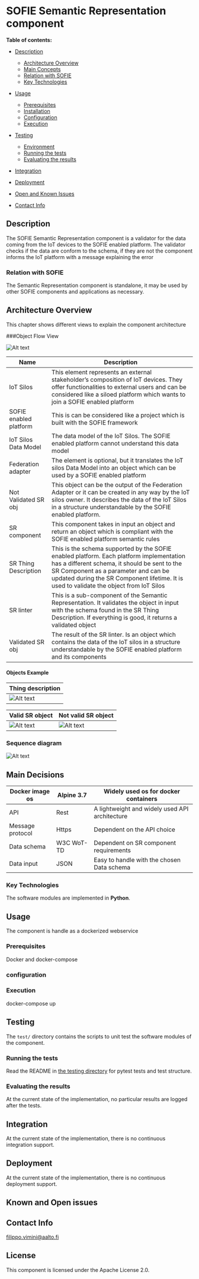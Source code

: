 # SOFIE Semantic Representation component

**Table of contents:**

- [Description](#description)
    - [Architecture Overview](#architecture-overview)
    - [Main Concepts](#main-concepts)
    - [Relation with SOFIE](#relation-with-sofie)
    - [Key Technologies](#key-technologies)

- [Usage](#usage)
    - [Prerequisites](#prerequisites)
    - [Installation](#installation)
    - [Configuration](#configuration)
    - [Execution](#execution)

- [Testing](#testing)
    - [Environment](#environment)
    - [Running the tests](#running-the-tests)
    - [Evaluating the results](#evaluating-the-results)

- [Integration](#integration)
- [Deployment](#deployment)
- [Open and Known Issues](#known-and-open-issues)
- [Contact Info](#contact-info)


## Description

The SOFIE Semantic Representation component is a validator for the data coming from the IoT devices to the SOFIE enabled platform. 
The validator checks if the data are conform to the schema, if they are not the component informs the IoT platform with a message explaining the error 

### Relation with SOFIE

The Semantic Representation component is standalone, it may be used by other SOFIE components and applications as necessary.

## Architecture Overview

This chapter shows different views to explain the component architecture

###Object Flow View

![Alt text](/docs/img/object-flow.jpg "Object flow")

| Name                   | Description                                                                                                                                                                                                                                                                 |
|------------------------|-----------------------------------------------------------------------------------------------------------------------------------------------------------------------------------------------------------------------------------------------------------------------------|
| IoT Silos              | This element represents an external stakeholder’s composition of IoT devices. They offer functionalities to external users and can be considered like a siloed platform which wants to join a SOFIE enabled platform                                                        |
| SOFIE enabled platform | This is can be considered like a project which is built with the SOFIE framework                                                                                                                                                                                            |
| IoT Silos Data Model   | The data model of the IoT Silos. The SOFIE enabled platform cannot understand this data model                                                                                                                                                                               |
| Federation adapter     | The element is optional, but it translates the IoT silos Data Model into an object which can be used by a SOFIE enabled platform                                                                                                                                            |
| Not Validated SR obj   | This object can be the output of the Federation Adapter or it can be created in any way by the IoT silos owner. It describes the data of the IoT Silos in a structure understandable by the SOFIE enabled platform.                                                         |
| SR component           | This component takes in input an object and return an object which is compliant with the SOFIE enabled platform semantic rules                                                                                                                                              |
| SR Thing Description   | This is the schema supported by the SOFIE enabled platform. Each platform implementation has a different schema, it should be sent to the SR Component as a parameter and can be updated during the SR Component lifetime. It is used to validate the object from IoT Silos |
| SR linter              | This is a sub-component of the Semantic Representation. It validates the object in input with the schema found in the SR Thing Description. If everything is good, it returns a validated object                                                                            |
| Validated SR obj       | The result of the SR linter. Is an object which contains the data of the IoT silos in a structure understandable by the SOFIE enabled platform and its components                                                                                                           |

#### Objects Example
| Thing description                                  |
|----------------------------------------------------|
| ![Alt text](/docs/img/ThingDescriptionExample.png) |

| Valid SR object                          | Not valid SR object                         |
|------------------------------------------|---------------------------------------------|
| ![Alt text](/docs/img/validTDobject.png) | ![Alt text](/docs/img/NotValidSRobject.png) |

### Sequence diagram
![Alt text](/docs/img/sequence_diagram.png)

## Main Decisions

| Docker image os  | Alpine 3.7 | Widely used os for docker containers           |
|------------------|------------|------------------------------------------------|
| API              | Rest       | A lightweight and widely used API architecture |
| Message protocol | Https      | Dependent on the API choice                    |
| Data schema      | W3C WoT-TD | Dependent on SR component requirements         |
| Data input       | JSON       | Easy to handle with the chosen Data schema     |

### Key Technologies

The software modules are implemented in **Python**.

## Usage

The component is handle as a dockerized webservice 

### Prerequisites

Docker and docker-compose

### configuration



### Execution

docker-compose up

## Testing

The `test/` directory contains the scripts to unit test the software modules of the component.

### Running the tests

Read the README in [the testing directory](/tests/README.md) for pytest tests and test structure.

### Evaluating the results

At the current state of the implementation, no particular results are logged after the tests.

## Integration

At the current state of the implementation, there is no continuous integration support.

## Deployment 

At the current state of the implementation, there is no continuous deployment support.

## Known and Open issues

## Contact Info

filippo.vimini@aalto.fi

## License

This component is licensed under the Apache License 2.0.
